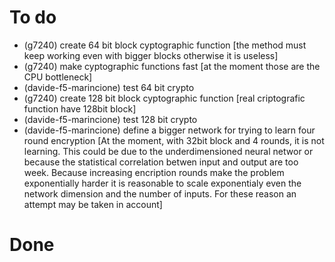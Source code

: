 # To do
- (g7240) create 64 bit block cyptographic function [the method must keep working even with bigger blocks otherwise it is useless]
- (g7240) make cyptographic functions fast [at the moment those are the CPU bottleneck]
- (davide-f5-marincione) test 64 bit crypto
- (g7240) create 128 bit block cyptographic function [real criptografic function have 128bit block]
- (davide-f5-marincione) test 128 bit crypto
- (davide-f5-marincione) define a bigger network for trying to learn four round encryption [At the moment, with 32bit block and 4 rounds, it is not learning. This could be due to the underdimensioned neural networ or because the statistical correlation betwen input and output are too week. Because increasing encription rounds make the problem exponentially harder it is reasonable to scale exponentialy even the network dimension and the number of inputs. For these reason an attempt may be taken in account]

# Done
